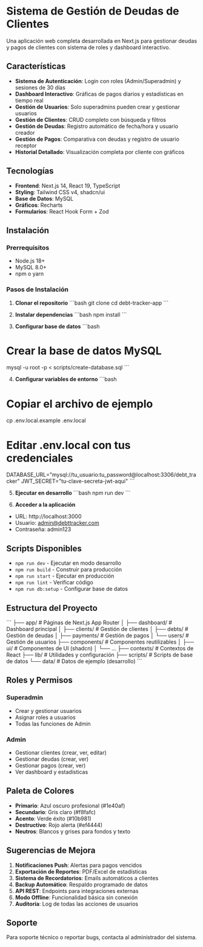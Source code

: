 # Sistema de Gestión de Deudas de Clientes

Una aplicación web completa desarrollada en Next.js para gestionar deudas y pagos de clientes con sistema de roles y dashboard interactivo.

## Características

- **Sistema de Autenticación**: Login con roles (Admin/Superadmin) y sesiones de 30 días
- **Dashboard Interactivo**: Gráficas de pagos diarios y estadísticas en tiempo real
- **Gestión de Usuarios**: Solo superadmins pueden crear y gestionar usuarios
- **Gestión de Clientes**: CRUD completo con búsqueda y filtros
- **Gestión de Deudas**: Registro automático de fecha/hora y usuario creador
- **Gestión de Pagos**: Comparativa con deudas y registro de usuario receptor
- **Historial Detallado**: Visualización completa por cliente con gráficos

## Tecnologías

- **Frontend**: Next.js 14, React 19, TypeScript
- **Styling**: Tailwind CSS v4, shadcn/ui
- **Base de Datos**: MySQL
- **Gráficos**: Recharts
- **Formularios**: React Hook Form + Zod

## Instalación

### Prerrequisitos

- Node.js 18+ 
- MySQL 8.0+
- npm o yarn

### Pasos de Instalación

1. **Clonar el repositorio**
\`\`\`bash
git clone <tu-repositorio>
cd debt-tracker-app
\`\`\`

2. **Instalar dependencias**
\`\`\`bash
npm install
\`\`\`

3. **Configurar base de datos**
\`\`\`bash
# Crear la base de datos MySQL
mysql -u root -p < scripts/create-database.sql
\`\`\`

4. **Configurar variables de entorno**
\`\`\`bash
# Copiar el archivo de ejemplo
cp .env.local.example .env.local

# Editar .env.local con tus credenciales
DATABASE_URL="mysql://tu_usuario:tu_password@localhost:3306/debt_tracker"
JWT_SECRET="tu-clave-secreta-jwt-aqui"
\`\`\`

5. **Ejecutar en desarrollo**
\`\`\`bash
npm run dev
\`\`\`

6. **Acceder a la aplicación**
- URL: http://localhost:3000
- Usuario: admin@debttracker.com
- Contraseña: admin123

## Scripts Disponibles

- `npm run dev` - Ejecutar en modo desarrollo
- `npm run build` - Construir para producción
- `npm run start` - Ejecutar en producción
- `npm run lint` - Verificar código
- `npm run db:setup` - Configurar base de datos

## Estructura del Proyecto

\`\`\`
├── app/                    # Páginas de Next.js App Router
│   ├── dashboard/         # Dashboard principal
│   ├── clients/           # Gestión de clientes
│   ├── debts/            # Gestión de deudas
│   ├── payments/         # Gestión de pagos
│   └── users/            # Gestión de usuarios
├── components/           # Componentes reutilizables
│   ├── ui/              # Componentes de UI (shadcn)
│   └── ...
├── contexts/            # Contextos de React
├── lib/                # Utilidades y configuración
├── scripts/            # Scripts de base de datos
└── data/              # Datos de ejemplo (desarrollo)
\`\`\`

## Roles y Permisos

### Superadmin
- Crear y gestionar usuarios
- Asignar roles a usuarios
- Todas las funciones de Admin

### Admin
- Gestionar clientes (crear, ver, editar)
- Gestionar deudas (crear, ver)
- Gestionar pagos (crear, ver)
- Ver dashboard y estadísticas

## Paleta de Colores

- **Primario**: Azul oscuro profesional (#1e40af)
- **Secundario**: Gris claro (#f8fafc)
- **Acento**: Verde éxito (#10b981)
- **Destructivo**: Rojo alerta (#ef4444)
- **Neutros**: Blancos y grises para fondos y texto

## Sugerencias de Mejora

1. **Notificaciones Push**: Alertas para pagos vencidos
2. **Exportación de Reportes**: PDF/Excel de estadísticas
3. **Sistema de Recordatorios**: Emails automáticos a clientes
4. **Backup Automático**: Respaldo programado de datos
5. **API REST**: Endpoints para integraciones externas
6. **Modo Offline**: Funcionalidad básica sin conexión
7. **Auditoría**: Log de todas las acciones de usuarios

## Soporte

Para soporte técnico o reportar bugs, contacta al administrador del sistema.
